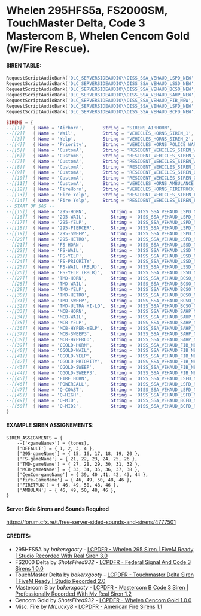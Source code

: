# Whelen 295HFS5a, FS2000SM, TouchMaster Delta, Code 3 Mastercom B, Whelen Cencom Gold (w/Fire Rescue). 
#### SIREN TABLE:
```lua
RequestScriptAudioBank('DLC_SERVERSIDEAUDIO\\OISS_SSA_VEHAUD_LSPD_NEW', false)
RequestScriptAudioBank('DLC_SERVERSIDEAUDIO\\OISS_SSA_VEHAUD_LSSD_NEW', false)
RequestScriptAudioBank('DLC_SERVERSIDEAUDIO\\OISS_SSA_VEHAUD_BCSO_NEW', false)
RequestScriptAudioBank('DLC_SERVERSIDEAUDIO\\OISS_SSA_VEHAUD_SAHP_NEW', false)
RequestScriptAudioBank('DLC_SERVERSIDEAUDIO\\OISS_SSA_VEHAUD_FIB_NEW', false)
RequestScriptAudioBank('DLC_SERVERSIDEAUDIO\\OISS_SSA_VEHAUD_LSFD_NEW', false)
RequestScriptAudioBank('DLC_SERVERSIDEAUDIO\\OISS_SSA_VEHAUD_BCFD_NEW', false)

SIRENS = {	
--[[1]]   { Name = 'Airhorn',       String = 'SIRENS_AIRHORN',                              Ref = 0 },
--[[2]]   { Name = 'Wail',          String = 'VEHICLES_HORNS_SIREN_1',                      Ref = 0 },
--[[3]]   { Name = 'Yelp',          String = 'VEHICLES_HORNS_SIREN_2',                      Ref = 0 },
--[[4]]   { Name = 'Priority',      String = 'VEHICLES_HORNS_POLICE_WARNING',               Ref = 0 },
--[[5]]   { Name = 'CustomA',  	    String = 'RESIDENT_VEHICLES_SIREN_WAIL_01',             Ref = 0 },
--[[6]]   { Name = 'CustomB',       String = 'RESIDENT_VEHICLES_SIREN_WAIL_02',             Ref = 0 },
--[[7]]   { Name = 'CustomA',       String = 'RESIDENT_VEHICLES_SIREN_WAIL_03',             Ref = 0 },
--[[8]]   { Name = 'CustomA',       String = 'RESIDENT_VEHICLES_SIREN_QUICK_01',            Ref = 0 },
--[[9]]   { Name = 'CustomA',       String = 'RESIDENT_VEHICLES_SIREN_QUICK_02',            Ref = 0 },
--[[10]]  { Name = 'CustomA',       String = 'RESIDENT_VEHICLES_SIREN_QUICK_03',            Ref = 0 },
--[[11]]  { Name = 'CustomA',       String = 'VEHICLES_HORNS_AMBULANCE_WARNING',            Ref = 0 },
--[[12]]  { Name = 'FireHorn',      String = 'VEHICLES_HORNS_FIRETRUCK_WARNING',            Ref = 0 },
--[[13]]  { Name = 'Fire Yelp',     String = 'RESIDENT_VEHICLES_SIREN_FIRETRUCK_WAIL_01',   Ref = 0 },
--[[14]]  { Name = 'Fire Yelp',     String = 'RESIDENT_VEHICLES_SIREN_FIRETRUCK_QUICK_01',  Ref = 0 },
-- START OF SAS --
--[[15]]  { Name = '295-HORN',         String = 'OISS_SSA_VEHAUD_LSPD_NEW_HORN',             Ref = 'OISS_SSA_VEHAUD_LSPD_NEW_SOUNDSET'},
--[[16]]  { Name = '295-WAIL',         String = 'OISS_SSA_VEHAUD_LSPD_NEW_SIREN_ADAM',       Ref = 'OISS_SSA_VEHAUD_LSPD_NEW_SOUNDSET'},
--[[17]]  { Name = '295-YELP',         String = 'OISS_SSA_VEHAUD_LSPD_NEW_SIREN_BOY',        Ref = 'OISS_SSA_VEHAUD_LSPD_NEW_SOUNDSET'},
--[[18]]  { Name = '295-PIERCER',      String = 'OISS_SSA_VEHAUD_LSPD_NEW_SIREN_CHARLES',    Ref = 'OISS_SSA_VEHAUD_LSPD_NEW_SOUNDSET'},
--[[19]]  { Name = '295-SWEEP',        String = 'OISS_SSA_VEHAUD_LSPD_NEW_SIREN_DAVID',      Ref = 'OISS_SSA_VEHAUD_LSPD_NEW_SOUNDSET'},
--[[20]]  { Name = '295-HETRO',        String = 'OISS_SSA_VEHAUD_LSPD_NEW_SIREN_EDWARD',     Ref = 'OISS_SSA_VEHAUD_LSPD_NEW_SOUNDSET',   Option = 3},
--[[21]]  { Name = 'FS-HORN',          String = 'OISS_SSA_VEHAUD_LSSD_NEW_HORN',             Ref = 'OISS_SSA_VEHAUD_LSSD_NEW_SOUNDSET'},
--[[22]]  { Name = 'FS-WAIL',          String = 'OISS_SSA_VEHAUD_LSSD_NEW_SIREN_ADAM',       Ref = 'OISS_SSA_VEHAUD_LSSD_NEW_SOUNDSET'},
--[[23]]  { Name = 'FS-YELP',          String = 'OISS_SSA_VEHAUD_LSSD_NEW_SIREN_BOY',        Ref = 'OISS_SSA_VEHAUD_LSSD_NEW_SOUNDSET'},
--[[24]]  { Name = 'FS-PRIORITY',      String = 'OISS_SSA_VEHAUD_LSSD_NEW_SIREN_CHARLES',    Ref = 'OISS_SSA_VEHAUD_LSSD_NEW_SOUNDSET'},
--[[25]]  { Name = 'FS-WAIL (RBLR)',   String = 'OISS_SSA_VEHAUD_LSSD_NEW_SIREN_DAVID',      Ref = 'OISS_SSA_VEHAUD_LSSD_NEW_SOUNDSET',   Option = 3},
--[[26]]  { Name = 'FS-YELP (RBLR)',   String = 'OISS_SSA_VEHAUD_LSSD_NEW_SIREN_EDWARD',     Ref = 'OISS_SSA_VEHAUD_LSSD_NEW_SOUNDSET'},
--[[27]]  { Name = 'TMD-HORN',         String = 'OISS_SSA_VEHAUD_BCSO_NEW_HORN',             Ref = 'OISS_SSA_VEHAUD_BCSO_NEW_SOUNDSET'},
--[[28]]  { Name = 'TMD-WAIL',         String = 'OISS_SSA_VEHAUD_BCSO_NEW_SIREN_ADAM',       Ref = 'OISS_SSA_VEHAUD_BCSO_NEW_SOUNDSET'},
--[[29]]  { Name = 'TMD-YELP',         String = 'OISS_SSA_VEHAUD_BCSO_NEW_SIREN_BOY',        Ref = 'OISS_SSA_VEHAUD_BCSO_NEW_SOUNDSET'},
--[[30]]  { Name = 'TMD-HETRO',        String = 'OISS_SSA_VEHAUD_BCSO_NEW_SIREN_CHARLES',    Ref = 'OISS_SSA_VEHAUD_BCSO_NEW_SOUNDSET'},
--[[31]]  { Name = 'TMD-SWEEP',        String = 'OISS_SSA_VEHAUD_BCSO_NEW_SIREN_DAVID',      Ref = 'OISS_SSA_VEHAUD_BCSO_NEW_SOUNDSET'},
--[[32]]  { Name = 'TMD-ULTRA HI-LO',  String = 'OISS_SSA_VEHAUD_BCSO_NEW_SIREN_EDWARD',     Ref = 'OISS_SSA_VEHAUD_BCSO_NEW_SOUNDSET',   Option = 3},
--[[33]]  { Name = 'MCB-HORN',         String = 'OISS_SSA_VEHAUD_SAHP_NEW_HORN',             Ref = 'OISS_SSA_VEHAUD_SAHP_NEW_SOUNDSET'},
--[[34]]  { Name = 'MCB-WAIL',         String = 'OISS_SSA_VEHAUD_SAHP_NEW_SIREN_ADAM',       Ref = 'OISS_SSA_VEHAUD_SAHP_NEW_SOUNDSET'},
--[[35]]  { Name = 'MCB-YELP',         String = 'OISS_SSA_VEHAUD_SAHP_NEW_SIREN_BOY',        Ref = 'OISS_SSA_VEHAUD_SAHP_NEW_SOUNDSET'},
--[[36]]  { Name = 'MCB-HYPER-YELP',   String = 'OISS_SSA_VEHAUD_SAHP_NEW_SIREN_CHARLES',    Ref = 'OISS_SSA_VEHAUD_SAHP_NEW_SOUNDSET'},
--[[37]]  { Name = 'MCB-SWEEP3',       String = 'OISS_SSA_VEHAUD_SAHP_NEW_SIREN_DAVID',      Ref = 'OISS_SSA_VEHAUD_SAHP_NEW_SOUNDSET'},
--[[38]]  { Name = 'MCB-HYPERLO',      String = 'OISS_SSA_VEHAUD_SAHP_NEW_SIREN_EDWARD',     Ref = 'OISS_SSA_VEHAUD_SAHP_NEW_SOUNDSET',   Option = 3},
--[[39]]  { Name = 'CGOLD-HORN',       String = 'OISS_SSA_VEHAUD_FIB_NEW_HORN',              Ref = 'OISS_SSA_VEHAUD_FIB_NEW_SOUNDSET'}, 
--[[40]]  { Name = 'CGOLD-WAIL',       String = 'OISS_SSA_VEHAUD_FIB_NEW_SIREN_ADAM',        Ref = 'OISS_SSA_VEHAUD_FIB_NEW_SOUNDSET'},
--[[41]]  { Name = 'CGOLD-YELP',       String = 'OISS_SSA_VEHAUD_FIB_NEW_SIREN_BOY',         Ref = 'OISS_SSA_VEHAUD_FIB_NEW_SOUNDSET'}, 
--[[42]]  { Name = 'CGOLD-PRIORITY',   String = 'OISS_SSA_VEHAUD_FIB_NEW_SIREN_CHARLES',     Ref = 'OISS_SSA_VEHAUD_FIB_NEW_SOUNDSET'}, 
--[[43]]  { Name = 'CGOLD-SWEEP',      String = 'OISS_SSA_VEHAUD_FIB_NEW_SIREN_DAVID',       Ref = 'OISS_SSA_VEHAUD_FIB_NEW_SOUNDSET'}, 
--[[44]]  { Name = 'CGOLD-SWEEP3',     String = 'OISS_SSA_VEHAUD_FIB_NEW_SIREN_EDWARD',      Ref = 'OISS_SSA_VEHAUD_FIB_NEW_SOUNDSET'}, 
--[[45]]  { Name = 'FIRE HORN',        String = 'OISS_SSA_VEHAUD_LSFD_NEW_HORN',             Ref = 'OISS_SSA_VEHAUD_LSFD_NEW_SOUNDSET'},
--[[46]]  { Name = 'POWERCALL',        String = 'OISS_SSA_VEHAUD_LSFD_NEW_SIREN_ADAM',       Ref = 'OISS_SSA_VEHAUD_LSFD_NEW_SOUNDSET'},
--[[47]]  { Name = 'Q-COAST',          String = 'OISS_SSA_VEHAUD_LSFD_NEW_SIREN_BOY',        Ref = 'OISS_SSA_VEHAUD_LSFD_NEW_SOUNDSET'},
--[[48]]  { Name = 'Q-HIGH',           String = 'OISS_SSA_VEHAUD_LSFD_NEW_SIREN_CHARLES',    Ref = 'OISS_SSA_VEHAUD_LSFD_NEW_SOUNDSET'},
--[[49]]  { Name = 'Q-MID',            String = 'OISS_SSA_VEHAUD_BCFD_NEW_SIREN_DAVID',      Ref = 'OISS_SSA_VEHAUD_BCFD_NEW_SOUNDSET'},
--[[50]]  { Name = 'Q-MID2',           String = 'OISS_SSA_VEHAUD_BCFD_NEW_SIREN_EDWARD',     Ref = 'OISS_SSA_VEHAUD_BCFD_NEW_SOUNDSET'},
}
```
#### EXAMPLE SIREN ASSIGNEMENTS:
```
SIREN_ASSIGNMENTS = {
	--['<gameName>'] = {tones},
	['DEFAULT'] = { 1, 2, 3, 4 },
	['295-gameName'] = { 15, 16, 17, 18, 19, 20 },
	['FS-gameName'] = { 21, 22, 23, 24, 25, 26 },
	['TMD-gameName'] = { 27, 28, 29, 30, 31, 32 },
	['MCB-gameName'] = { 33, 34, 35, 36, 37, 38 },
	['CenCom-gameName'] = { 39, 40 ,41, 42, 43, 44 },
	['fire-GameName'] = { 46, 49, 50, 48, 46 },
	['FIRETRUK'] = { 46, 49, 50, 48, 46 },
	['AMBULAN'] = { 46, 49, 50, 48, 46 },
}
```
#### Server Side Sirens and Sounds Required
https://forum.cfx.re/t/free-server-sided-sounds-and-sirens/4777501

#### CREDITS:
* 295HFS5A by _bakerxgooty_ - [LCPDFR - Whelen 295 Siren | FiveM Ready | Studio Recorded With Real Siren 3.0](https://www.lcpdfr.com/downloads/gta5mods/audio/27116-whelen-295-siren-fivem-ready-studio-recorded-with-real-siren/)
* FS2000 Delta by _ShotsFired932_ - [LCPDFR - Federal Signal And Code 3 Sirens 1.0.0](https://www.lcpdfr.com/downloads/gta5mods/audio/22708-federal-signal-and-code-3-sirens/)
* TouchMaster Delta by _bakerxgooty_ - [LCPDFR - Touchmaster Delta Siren | FiveM Ready | Studio Recorded 2.0](https://www.lcpdfr.com/downloads/gta5mods/audio/26135-touchmaster-delta-siren-fivem-ready-studio-recorded/)
* Mastercom B by _bakerxgooty_ - [LCPDFR - Mastercom B Code 3 Siren | Professionally Recorded With My Real Siren 1.2](https://www.lcpdfr.com/downloads/gta5mods/audio/23731-mastercom-b-code-3-siren-professionally-recorded-with-my-real-siren/)
* Cencom Gold by _ShotsFired932_ - [LCPDFR - Whelen Cencom Gold 1.0.0](https://www.lcpdfr.com/downloads/gta5mods/audio/19593-whelen-cencom-gold/)
* Misc. Fire by _MrLucky8_ - [LCPDFR - American Fire Sirens 1.1](https://www.lcpdfr.com/downloads/gta5mods/audio/13310-american-fire-sirens)
